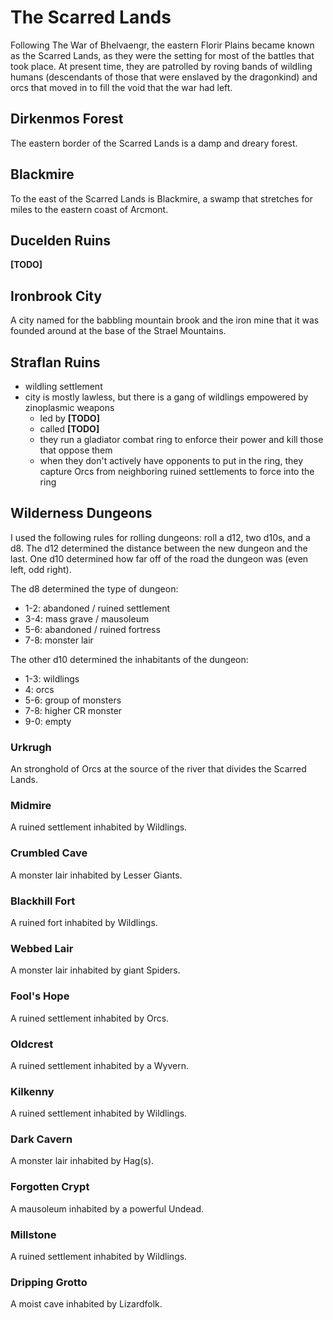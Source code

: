 # The Scarred Lands

Following The War of Bhelvaengr, the eastern Florir Plains became known as the Scarred Lands, as they were the setting for most of the battles that took place.
At present time, they are patrolled by roving bands of wildling humans (descendants of those that were enslaved by the dragonkind) and orcs that moved in to fill the void that the war had left.

## Dirkenmos Forest

The eastern border of the Scarred Lands is a damp and dreary forest.

## Blackmire

To the east of the Scarred Lands is Blackmire, a swamp that stretches for miles to the eastern coast of Arcmont.

## Ducelden Ruins

**[TODO]**

## Ironbrook City

A city named for the babbling mountain brook and the iron mine that it was founded around at the base of the Strael Mountains.

## Straflan Ruins

- wildling settlement
- city is mostly lawless, but there is a gang of wildlings empowered by zinoplasmic weapons
  - led by **[TODO]**
  - called **[TODO]**
  - they run a gladiator combat ring to enforce their power and kill those that oppose them
  - when they don't actively have opponents to put in the ring, they capture Orcs from neighboring ruined settlements to force into the ring

## Wilderness Dungeons

I used the following rules for rolling dungeons: roll a d12, two d10s, and a d8.
The d12 determined the distance between the new dungeon and the last.
One d10 determined how far off of the road the dungeon was (even left, odd right).

The d8 determined the type of dungeon:

- 1-2: abandoned / ruined settlement
- 3-4: mass grave / mausoleum
- 5-6: abandoned / ruined fortress
- 7-8: monster lair

The other d10 determined the inhabitants of the dungeon:

- 1-3: wildlings
- 4: orcs
- 5-6: group of monsters
- 7-8: higher CR monster
- 9-0: empty

### Urkrugh

An stronghold of Orcs at the source of the river that divides the Scarred Lands.

### Midmire

A ruined settlement inhabited by Wildlings. 

### Crumbled Cave

A monster lair inhabited by Lesser Giants.

### Blackhill Fort

A ruined fort inhabited by Wildlings.

### Webbed Lair

A monster lair inhabited by giant Spiders.

### Fool's Hope

A ruined settlement inhabited by Orcs.

### Oldcrest

A ruined settlement inhabited by a Wyvern.

### Kilkenny

A ruined settlement inhabited by Wildlings.

### Dark Cavern

A monster lair inhabited by Hag(s).

### Forgotten Crypt

A mausoleum inhabited by a powerful Undead.

### Millstone

A ruined settlement inhabited by Wildlings.

### Dripping Grotto

A moist cave inhabited by Lizardfolk.
